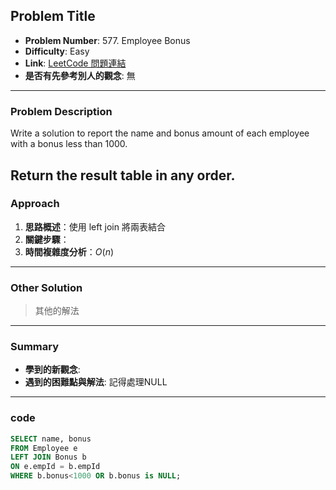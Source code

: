 ## Problem Title

- **Problem Number**:  577. Employee Bonus
- **Difficulty**: Easy
- **Link**: [LeetCode 問題連結](https://leetcode.com/problems/employee-bonus/description/?envType=study-plan-v2&envId=top-sql-50)
- **是否有先參考別人的觀念**: 無
---

### Problem Description

Write a solution to report the name and bonus amount of each employee with a bonus less than 1000.

Return the result table in any order.
---

### Approach

1. **思路概述**：使用 left join 將兩表結合
2. **關鍵步驟**：
3. **時間複雜度分析**：$O(n)$

---

### Other Solution

> 其他的解法

---
### Summary

- **學到的新觀念**: 
- **遇到的困難點與解法**:
記得處理NULL

---

### code

```sql
SELECT name, bonus
FROM Employee e
LEFT JOIN Bonus b
ON e.empId = b.empId
WHERE b.bonus<1000 OR b.bonus is NULL;
```